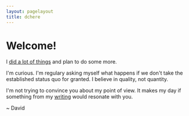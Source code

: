 ```yaml
--- 
layout: pagelayout 
title: dchere 
---
```


# Welcome!

I [did a lot of things](/about/) and plan to do some more.

I'm curious. I'm regulary asking myself what happens if we don't take the established status quo for granted. I believe in quality, not quantity.

I'm not trying to convince you about my point of view. It makes my day if something from my [writing](/posts/) would resonate with you. 

~ David

